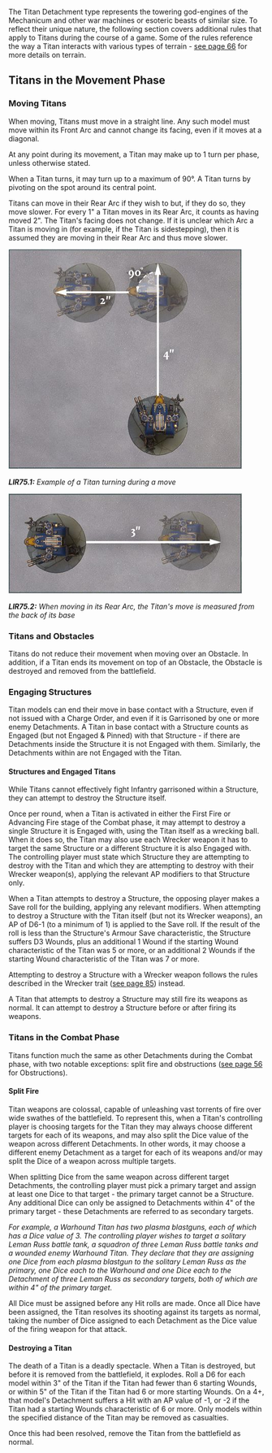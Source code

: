 The Titan Detachment type represents the towering god-engines of the Mechanicum and other war machines or esoteric beasts of similar size. To reflect their unique nature, the following section covers additional rules that apply to Titans during the course of a game. Some of the rules reference the way a Titan interacts with various types of terrain - [see page 66](../legions_imperialis_rules/terrain/) for more details on terrain.

## Titans in the Movement Phase

### Moving Titans

When moving, Titans must move in a straight line. Any such model must move within its Front Arc and cannot change its facing, even if it moves at a diagonal.

At any point during its movement, a Titan may make up to 1 turn per phase, unless otherwise stated.

When a Titan turns, it may turn up to a maximum of 90°. A Titan turns by pivoting on the spot around its central point.

Titans can move in their Rear Arc if they wish to but, if they do so, they move slower. For every 1" a Titan moves in its Rear Arc, it counts as having moved 2". The Titan's facing does not change. If it is unclear which Arc a Titan is moving in (for example, if the Titan is sidestepping), then it is assumed they are moving in their Rear Arc and thus move slower.

![](../media/legions_imperialis_rules/titan_move_1.jpg)

***LIR75.1:** Example of a Titan turning during a move*

![](../media/legions_imperialis_rules/titan_move_2.jpg)

***LIR75.2:** When moving in its Rear Arc, the Titan's move is measured from the back of its base*

### Titans and Obstacles

Titans do not reduce their movement when moving over an Obstacle. In addition, if a Titan ends its movement on top of an Obstacle, the Obstacle is destroyed and removed from the battlefield.

### Engaging Structures

Titan models can end their move in base contact with a Structure, even if not issued with a Charge Order, and even if it is Garrisoned by one or more enemy Detachments. A Titan in base contact with a Structure counts as Engaged (but not Engaged & Pinned) with that Structure - if there are Detachments inside the Structure it is not Engaged with them. Similarly, the Detachments within are not Engaged with the Titan.

#### Structures and Engaged Titans

While Titans cannot effectively fight Infantry garrisoned within a Structure, they can attempt to destroy the Structure itself.

Once per round, when a Titan is activated in either the First Fire or Advancing Fire stage of the Combat phase, it may attempt to destroy a single Structure it is Engaged with, using the Titan itself as a wrecking ball. When it does so, the Titan may also use each Wrecker weapon it has to target the same Structure or a different Structure it is also Engaged with. The controlling player must state which Structure they are attempting to destroy with the Titan and which they are attempting to destroy with their Wrecker weapon(s), applying the relevant AP modifiers to that Structure only.

When a Titan attempts to destroy a Structure, the opposing player makes a Save roll for the building, applying any relevant modifiers. When attempting to destroy a Structure with the Titan itself (but not its Wrecker weapons), an AP of D6-1 (to a minimum of 1) is applied to the Save roll. If the result of the roll is less than the Structure's Armour Save characteristic, the Structure suffers D3 Wounds, plus an additional 1 Wound if the starting Wound characteristic of the Titan was 5 or more, or an additional 2 Wounds if the starting Wound characteristic of the Titan was 7 or more.

Attempting to destroy a Structure with a Wrecker weapon follows the rules described in the Wrecker trait ([see page 85](../legions_imperialis_rules/weapon_traits/#wrecker-x)) instead.

A Titan that attempts to destroy a Structure may still fire its weapons as normal. It can attempt to destroy a Structure before or after firing its weapons.

### Titans in the Combat Phase

Titans function much the same as other Detachments during the Combat phase, with two notable exceptions: split fire and obstructions ([see page 56](../legions_imperialis_rules/playing_the_game/#obstructions) for Obstructions).

#### Split Fire

Titan weapons are colossal, capable of unleashing vast torrents of fire over wide swathes of the battlefield. To represent this, when a Titan's controlling player is choosing targets for the Titan they may always choose different targets for each of its weapons, and may also split the Dice value of the weapon across different Detachments. In other words, it may choose a different enemy Detachment as a target for each of its weapons and/or may split the Dice of a weapon across multiple targets.

When splitting Dice from the same weapon across different target Detachments, the controlling player must pick a primary target and assign at least one Dice to that target - the primary target cannot be a Structure. Any additional Dice can only be assigned to Detachments within 4" of the primary target - these Detachments are referred to as secondary targets.

*For example, a Warhound Titan has two plasma blastguns, each of which has a Dice value of 3. The controlling player wishes to target a solitary Leman Russ battle tank, a squadron of three Leman Russ battle tanks and a wounded enemy Warhound Titan. They declare that they are assigning one Dice from each plasma blastgun to the solitary Leman Russ as the primary, one Dice each to the Warhound and one Dice each to the Detachment of three Leman Russ as secondary targets, both of which are within 4" of the primary target.*

All Dice must be assigned before any Hit rolls are made. Once all Dice have been assigned, the Titan resolves its shooting against its targets as normal, taking the number of Dice assigned to each Detachment as the Dice value of the firing weapon for that attack.

#### Destroying a Titan

The death of a Titan is a deadly spectacle. When a Titan is destroyed, but before it is removed from the battlefield, it explodes. Roll a D6 for each model within 3" of the Titan if the Titan had fewer than 6 starting Wounds, or within 5" of the Titan if the Titan had 6 or more starting Wounds. On a 4+, that model's Detachment suffers a Hit with an AP value of -1, or -2 if the Titan had a starting Wounds characteristic of 6 or more. Only models within the specified distance of the Titan may be removed as casualties.

Once this had been resolved, remove the Titan from the battlefield as normal.